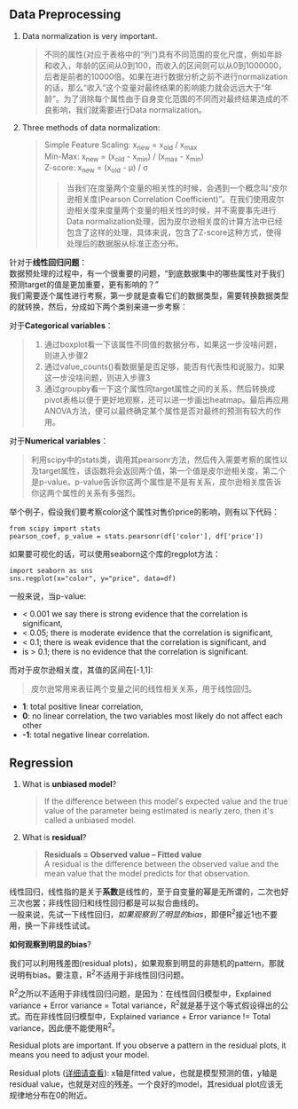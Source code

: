 ## Data Preprocessing

1. Data normalization is very important.
   > 不同的属性(对应于表格中的“列”)具有不同范围的变化尺度，例如年龄和收入，年龄的区间从0到100，而收入的区间则可以从0到1000000，后者是前者的10000倍。如果在进行数据分析之前不进行normalization的话，那么“收入”这个变量对最终结果的影响能力就会远远大于“年龄”。为了消除每个属性由于自身变化范围的不同而对最终结果造成的不良影响，我们就需要进行Data normalization。
2. Three methods of data normalization:
   > Simple Feature Scaling: x<sub>new</sub> = x<sub>old</sub> / x<sub>max</sub>  
   > Min-Max: x<sub>new</sub> = (x<sub>old</sub> - x<sub>min</sub>) / (x<sub>max</sub> - x<sub>min</sub>)  
   > Z-score: x<sub>new</sub> = (x<sub>old</sub> - &mu;) / &sigma;
   >> 当我们在度量两个变量的相关性的时候，会遇到一个概念叫“皮尔逊相关度(Pearson Correlation Coefficient)”。在我们使用皮尔逊相关度来度量两个变量的相关性的时候，并不需要事先进行Data normalization处理，因为皮尔逊相关度的计算方法中已经包含了这样的处理，具体来说，包含了Z-score这种方式，使得处理后的数据服从标准正态分布。

针对于**线性回归问题**：  
数据预处理的过程中，有一个很重要的问题，“到底数据集中的哪些属性对于我们预测target的值是更加重要，更有影响的？”  
我们需要逐个属性进行考察，第一步就是查看它们的数据类型，需要转换数据类型的就转换，然后，分成如下两个类别来进一步考察：  

对于**Categorical variables**：
> 1. 通过boxplot看一下该属性不同值的数据分布，如果这一步没啥问题，则进入步骤2
> 2. 通过value_counts()看数据量是否足够，能否有代表性和说服力，如果这一步没啥问题，则进入步骤3
> 3. 通过groupby看一下这个属性同target属性之间的关系，然后转换成pivot表格以便于更好地观察，还可以进一步画出heatmap。最后再应用ANOVA方法，便可以最终确定某个属性是否对最终的预测有较大的作用。

对于**Numerical variables**：
> 利用scipy中的stats类，调用其pearsonr方法，然后传入需要考察的属性以及target属性，该函数将会返回两个值，第一个值是皮尔逊相关度，第二个是p-value。p-value告诉你这两个属性是不是有关系，皮尔逊相关度告诉你这两个属性的关系有多强烈。

举个例子，假设我们要考察color这个属性对售价price的影响，则有以下代码：
```
from scipy import stats
pearson_coef, p_value = stats.pearsonr(df['color'], df['price'])
```
如果要可视化的话，可以使用seaborn这个库的regplot方法：
```
import seaborn as sns
sns.regplot(x="color", y="price", data=df)
```

一般来说，当p-value:
- < 0.001 we say there is strong evidence that the correlation is significant,
- < 0.05; there is moderate evidence that the correlation is significant,
- < 0.1; there is weak evidence that the correlation is significant, and
- is >  0.1; there is no evidence that the correlation is significant.

而对于皮尔逊相关度，其值的区间在[-1,1]:
> 皮尔逊常用来表征两个变量之间的线性相关关系，用于线性回归。
- **1**: total positive linear correlation,
- **0**: no linear correlation, the two variables most likely do not affect each other
- **-1**: total negative linear correlation.


## Regression

1. What is **unbiased model**?
   > If the difference between this model's expected value and the true value of the parameter being estimated is nearly zero, then it's called a unbiased model.
2. What is **residual**?
    > **Residuals = Observed value – Fitted value**  
    > A residual is the difference between the observed value and the mean value that the model predicts for that observation.

线性回归，线性指的是关于**系数**是线性的，至于自变量的幂是无所谓的，二次也好三次也罢；非线性回归和线性回归都是可以拟合曲线的。  
一般来说，先试一下线性回归，*如果观察到了明显的bias*，即便R<sup>2</sup>接近1也不要用，换一下非线性试试。  

**如何观察到明显的bias**?   

我们可以利用残差图(residual plots)，如果观察到明显的非随机的pattern，那就说明有bias。要注意，R<sup>2</sup>不适用于非线性回归问题。

R<sup>2</sup>之所以不适用于非线性回归问题，是因为：在线性回归模型中，Explained variance + Error variance = Total variance，R<sup>2</sup>就是基于这个等式假设得出的公式。而在非线性回归模型中，Explained variance + Error variance != Total variance，因此便不能使用R<sup>2</sup>。

Residual plots are important. If you observe a pattern in the residual plots, it means you need to adjust your model.

Residual plots ([详细请查看](http://statisticsbyjim.com/regression/check-residual-plots-regression-analysis/)): x轴是fitted value，也就是模型预测的值，y轴是residual value，也就是对应的残差。一个良好的model，其residual plot应该无规律地分布在0的附近。
